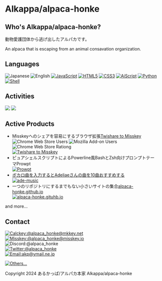 # Alkappa/alpaca-honke
## Who's Alkappa/alpaca-honke?
動物愛護団体から逃げ出したアルパカです。

An alpaca that is escaping from an animal consavation organization.

## Languages
![Japanese](https://img.shields.io/badge/🇯🇵Japanese-white?style=for-the-badge)
![English](https://img.shields.io/badge/🇬🇧English-blue?style=for-the-badge)
[![JavaScript](https://img.shields.io/badge/JavaScript-gray?style=for-the-badge&logo=javascript)](https://developer.mozilla.org/docs/Web/JavaScript)
[![HTML5](https://img.shields.io/badge/HTML5-red?style=for-the-badge&logo=html5&logoColor=yellow)](https://developer.mozilla.org/docs/Web/HTML)
[![CSS3](https://img.shields.io/badge/CSS3-blue?style=for-the-badge&logo=css3&logoColor=yellow)](https://developer.mozilla.org/docs/Web/CSS)
[![AiScript](https://img.shields.io/badge/AiScript-7273cd?style=for-the-badge)](https://github.com/aiscript-dev/aiscript)
[![Python](https://img.shields.io/badge/Python-yellow?style=for-the-badge&logo=python)](https://www.python.org/)
[![Shell](https://img.shields.io/badge/shell-green?style=for-the-badge&logo=gnu-bash&logoColor=white)](https://www.gnu.org/software/bash/)
## Activities
![](https://github-readme-stats.vercel.app/api?username=alpaca-honke&theme=transparent) ![](https://github-readme-stats.vercel.app/api/top-langs/?username=alpaca-honke&layout=compact&theme=transparent)

## Active Products
- Misskeyへのシェアを容易にするブラウザ拡張[Twishare to Misskey](https://alpaca-hone.github.io/twishare-to-misskey)  
  ![Chrome Web Store Users](https://img.shields.io/chrome-web-store/users/fbaifpppndnlbbjcbjdfgbdkoibnipjb?label=users%20%28chrome%20web%20store%29&style=flat-square) ![Mozilla Add-on Users](https://img.shields.io/amo/users/twishare-to-misskey?style=flat-square&label=users%20(mozilla%20add-on)) ![Chrome Web Store Rationg](https://img.shields.io/chrome-web-store/stars/fbaifpppndnlbbjcbjdfgbdkoibnipjb?label=rating%20%28chrome%20web%20store%29&style=flat-square)  
  [![Twishare to Misskey](https://github-readme-stats.vercel.app/api/pin/?username=alpaca-honke&repo=twishare-to-misskey&theme=transparent)](https://github.com/alpaca-honke/twishare-to-misskey)  
- ピュアシェルスクリプトによるPowerline風BashとZsh向けプロンプトテーマProwpt  
  [![Prowpt](https://github-readme-stats.vercel.app/api/pin/?username=alpaca-honke&repo=prowpt&theme=transparent)](https://github.com/alpaca-honke/prowpt)  
- [ボカロ曲を入力するとAdeliaeさんの曲を10曲おすすめする](https://alpaca-honke.github.io/ade-music)  
  [![ade-music](https://github-readme-stats.vercel.app/api/pin/?username=alpaca-honke&repo=ade-music&theme=transparent)](https://github.com/alpaca-honke/ade-music)
- 一つのリポジトリにするまでもない小さいサイトの集合[alpaca-honke.github.io](https://alpaca-honke.github.io)  
  [![alpaca-honke.gituhb.io](https://github-readme-stats.vercel.app/api/pin/?username=alpaca-honke&repo=alpaca-honke.github.io&theme=transparent)](https://github.com/alpaca-honke/alpaca-honke.github.io)  

and more...

## Contact
[![Calckey:@alpaca_honke@mkkey.net](https://img.shields.io/badge/Calckey-@alpaca__honke@mkkey.net-pink?style=flat-square&logo=misskey)](https://mkkey.net/@alpaca_honke)  
[![Misskey:@alpaca_honke@misskey.io](https://img.shields.io/badge/Misskey-@alpaca__honke@misskey.io-green?style=flat-square&logo=misskey)](https://misskey.io/@alpaca_honke)  
![Discord:@alpaca_honke](https://img.shields.io/badge/Discord-@alpaca__honke-7289da?style=flat-square&logo=discord)  
[![Twitter:@alpaca_honke](https://img.shields.io/badge/Twitter-@alpaca__honke-blue?style=flat-square&logo=twitter)](https://twitter.com/alpaca_honke)  
[![Email:akp@ymail.ne.jp](https://img.shields.io/badge/Email-akp@ymail.ne.jp-orange?style=flat-square&logo=gmail)](mailto:akp@ymail.ne.jp)

[![Others...](https://img.shields.io/badge/🔗%20%20Others...-gray?style=for-the-badge)](https://alpaca-honke.github.io/#%E9%80%A3%E7%B5%A1%E5%85%88)

Copyright 2024 あるかっぱ/アルパカ本家 Alkappa/alpaca-honke
